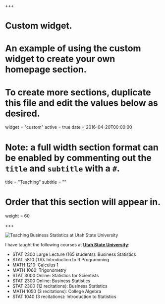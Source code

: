 +++
# Custom widget.
# An example of using the custom widget to create your own homepage section.
# To create more sections, duplicate this file and edit the values below as desired.
widget = "custom"
active = true
date = 2016-04-20T00:00:00

# Note: a full width section format can be enabled by commenting out the `title` and `subtitle` with a `#`.
title = "Teaching"
subtitle = ""

# Order that this section will appear in.
weight = 60

+++

![Teaching Business Statistics at Utah State University](/img/teachingStats.jpg)

I have taught the following courses at [**Utah State University**](https://www.usu.edu/):

- STAT 2300 Large Lecture (165 students): Business Statistics
- STAT 5810 (TA): Introduction to R Programming 
- MATH 1210: Calculus 1
- MATH 1060: Trigonometry
- STAT 3000 Online: Statistics for Scientists
- STAT 2300 Online: Business Statistics
- STAT 2300 (12 recitations): Business Statistics
- MATH 1050 (3 recitations): College Algebra
- STAT 1040 (3 recitations): Introduction to Statistics
